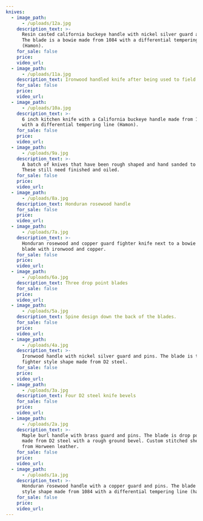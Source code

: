 ```yaml
---
knives:
  - image_path: 
      - /uploads/12a.jpg
    description_text: >-
      Resin casted california buckeye handle with nickel silver guard and pins.
      The blade is a bowie made from 1084 with a differential tempering line
      (Hamon).
    for_sale: false
    price:
    video_url:
  - image_path: 
      - /uploads/11a.jpg
    description_text: Ironwood handled knife after being used to field dress an elk
    for_sale: false
    price:
    video_url:
  - image_path: 
      - /uploads/10a.jpg
    description_text: >-
      6 inch kitchen knife with a California buckeye handle made from 1084 steel
      with a differential tempering line (Hamon).
    for_sale: false
    price:
    video_url:
  - image_path: 
      - /uploads/9a.jpg
    description_text: >-
      A batch of knives that have been rough shaped and hand sanded to 120 grit.
      These still need finished and oiled.
    for_sale: false
    price:
    video_url:
  - image_path: 
      - /uploads/8a.jpg
    description_text: Honduran rosewood handle
    for_sale: false
    price:
    video_url:
  - image_path: 
      - /uploads/7a.jpg
    description_text: >-
      Honduran rosewood and copper guard fighter knife next to a bowie style
      blade with ironwood and copper.
    for_sale: false
    price:
    video_url:
  - image_path: 
      - /uploads/6a.jpg
    description_text: Three drop point blades
    for_sale: false
    price:
    video_url:
  - image_path: 
      - /uploads/5a.jpg
    description_text: Spine design down the back of the blades.
    for_sale: false
    price:
    video_url:
  - image_path: 
      - /uploads/4a.jpg
    description_text: >-
      Ironwood handle with nickel silver guard and pins. The blade is the
      fighter style shape made from D2 steel.
    for_sale: false
    price:
    video_url:
  - image_path: 
      - /uploads/3a.jpg
    description_text: Four D2 steel knife bevels
    for_sale: false
    price:
    video_url:
  - image_path: 
      - /uploads/2a.jpg
    description_text: >-
      Maple burl handle with brass guard and pins. The blade is drop point shape
      made from D2 steel with a rough ground bevel. Custom stitched sheath made
      from Horween leather.
    for_sale: false
    price:
    video_url:
  - image_path: 
      - /uploads/1a.jpg
    description_text: >-
      Honduran rosewood handle with a copper guard and pins. The blade is bowie
      style shape made from 1084 with a differential tempering line (hamon).
    for_sale: false
    price:
    video_url:
---
```

